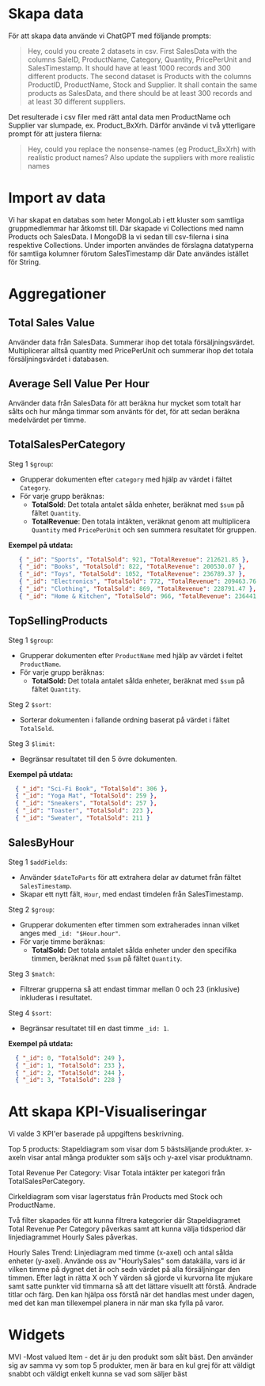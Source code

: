 # Skapa data
För att skapa data använde vi ChatGPT med följande prompts:
> Hey, could you create 2 datasets in csv. First SalesData with the columns SaleID, ProductName, Category, Quantity, PricePerUnit and SalesTimestamp. It should have at least 1000 records and 300 different products. The second dataset is Products with the columns ProductID, ProductName, Stock and Supplier. It shall contain the same products as SalesData, and there should be at least 300 records and at least 30 different suppliers.

Det resulterade i csv filer med rätt antal data men ProductName och Supplier var slumpade, ex. Product_BxXrh. Därför använde vi två ytterligare prompt för att justera filerna:
> Hey, could you replace the nonsense-names (eg Product_BxXrh) with realistic product names?
> Also update the suppliers with more realistic names

# Import av data
Vi har skapat en databas som heter MongoLab i ett kluster som samtliga gruppmedlemmar har åtkomst till. Där skapade vi Collections med namn Products och SalesData. I MongoDB la vi sedan till csv-filerna i sina respektive Collections. Under importen användes de förslagna datatyperna för samtliga kolumner förutom SalesTimestamp där Date användes istället för String.


# Aggregationer
## Total Sales Value
Använder data från SalesData. Summerar ihop det totala försäljningsvärdet. Multiplicerar alltså quantity med PricePerUnit och summerar ihop det totala försäljningsvärdet i databasen.

## Average Sell Value Per Hour
Använder data från SalesData för att beräkna hur mycket som totalt har sålts och hur många timmar som använts för det, för att sedan beräkna medelvärdet per timme.

## TotalSalesPerCategory
Steg 1 `$group`: 
- Grupperar dokumenten efter `category` med hjälp av värdet i fältet `Category`.
- För varje grupp beräknas:
  - **TotalSold**: Det totala antalet sålda enheter, beräknat med `$sum` på fältet `Quantity`.
  - **TotalRevenue**: Den totala intäkten, veräknat genom att multiplicera `Quantity` med `PricePerUnit` och sen summera resultatet för gruppen.

**Exempel på utdata:**
```json
   { "_id": "Sports", "TotalSold": 921, "TotalRevenue": 212621.85 },
   { "_id": "Books", "TotalSold": 822, "TotalRevenue": 200530.07 },
   { "_id": "Toys", "TotalSold": 1052, "TotalRevenue": 236789.37 },
   { "_id": "Electronics", "TotalSold": 772, "TotalRevenue": 209463.76 },
   { "_id": "Clothing", "TotalSold": 869, "TotalRevenue": 228791.47 },
   { "_id": "Home & Kitchen", "TotalSold": 966, "TotalRevenue": 236441.88 }
```

## TopSellingProducts
Steg 1 `$group`: 
- Grupperar dokumenten efter `ProductName` med hjälp av värdet i feltet `ProductName`.
- För varje grupp beräknas:
  - **TotalSold:** Det totala antalet sålda enheter, beräknat med `$sum` på fältet `Quantity`.

Steg 2 `$sort`: 
- Sorterar dokumenten i fallande ordning baserat på värdet i fältet `TotalSold`.

Steg 3 `$limit`:
- Begränsar resultatet till den 5 övre dokumenten.

**Exempel på utdata:**
```json
  { "_id": "Sci-Fi Book", "TotalSold": 306 },
  { "_id": "Yoga Mat", "TotalSold": 259 },
  { "_id": "Sneakers", "TotalSold": 257 },
  { "_id": "Toaster", "TotalSold": 223 },
  { "_id": "Sweater", "TotalSold": 211 }
```

## SalesByHour
Steg 1 `$addFields`:
- Använder `$dateToParts` för att extrahera delar av datumet från fältet `SalesTimestamp`.
- Skapar ett nytt fält, `Hour`, med endast timdelen från SalesTimestamp. 

Steg 2 `$group`: 
- Grupperar dokumenten efter timmen som extraherades innan vilket anges med `_id: "$Hour.hour"`.
- För varje timme beräknas:
  - **TotalSold:** Det totala antalet sålda enheter under den specifika timmen, beräknat med `$sum` på fältet `Quantity`.

Steg 3 `$match`:
- Filtrerar grupperna så att endast timmar mellan 0 och 23 (inklusive) inkluderas i resultatet.
  
Steg 4 `$sort`:
- Begränsar resultatet till en dast timme `_id: 1`.

**Exempel på utdata:**
```json
  { "_id": 0, "TotalSold": 249 },
  { "_id": 1, "TotalSold": 233 },
  { "_id": 2, "TotalSold": 244 },
  { "_id": 3, "TotalSold": 228 }
```

# Att skapa KPI-Visualiseringar
Vi valde 3 KPI'er baserade på uppgiftens beskrivning. 

Top 5 products:
Stapeldiagram som visar dom 5 bästsäljande produkter. x-axeln visar antal många produkter som säljs och y-axel visar produktnamn.

Total Revenue Per Category: Visar Totala intäkter per kategori från TotalSalesPerCategory.

Cirkeldiagram som visar lagerstatus från Products med Stock och ProductName.

Två filter skapades för att kunna filtrera kategorier där Stapeldiagramet Total Revenue Per Category påverkas samt att kunna välja tidsperiod där linjediagrammet Hourly Sales påverkas.

Hourly Sales Trend: Linjediagram med timme (x-axel) och antal sålda enheter (y-axel). Använde oss av "HourlySales" som datakälla, vars id är vilken timme på dygnet det är och sedn värdet på alla försäljningar den timmen. Efter lagt in rätta X och Y värden så gjorde vi kurvorna lite mjukare samt satte punkter vid timmarna så att det lättare visuellt att förstå. Ändrade titlar och färg. Den kan hjälpa oss förstå när det handlas mest under dagen, med det kan man tillexempel planera in när man ska fylla på varor. 


# Widgets

MVI -Most valued Item - det är ju den produkt som sålt bäst. Den använder sig av samma vy som top 5 produkter, men är bara en kul grej för att väldigt snabbt och väldigt enkelt kunna se vad som säljer bäst 
